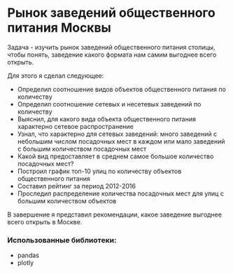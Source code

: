 
# Рынок заведений общественного питания Москвы
Задача - изучить рынок заведений общественного питания столицы, чтобы понять, заведение какого формата нам самим выгоднее всего открыть.

Для этого я сделал следующее:
* Определил соотношение видов объектов общественного питания по количеству
* Определил соотношение сетевых и несетевых заведений по количеству
* Выяснил, для какого вида объекта общественного питания характерно сетевое распространение
* Узнал, что характерно для сетевых заведений: много заведений с небольшим числом посадочных мест в каждом или мало заведений с большим количеством посадочных мест
* Какой вид предоставляет в среднем самое большое количество посадочных мест?
* Построил график топ-10 улиц по количеству объектов общественного питания
* Составил рейтинг за период 2012-2016
* Проследил распределение количества посадочных мест для улиц с большим количеством объектов

В завершение я представил рекомендации, какое заведение выгоднее всего открыть в Москве.

### Использованные библиотеки:
* pandas
* plotly
